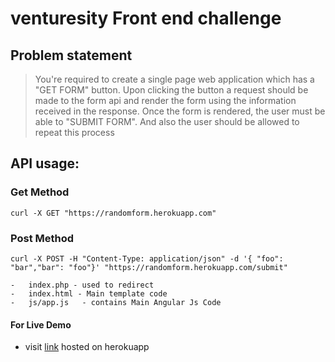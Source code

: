 # venturesity Front end challenge

## Problem statement 

> You're required to create a single page web application which has a "GET FORM" button. 
> Upon clicking the button a request should be made to the form api and render the form using the information received in the response. 
> Once the form is rendered, the user must be able to "SUBMIT FORM". 
> And also the user should be allowed to repeat this process

## API usage:
### Get Method
``` curl -X GET "https://randomform.herokuapp.com" ```

### Post Method
```curl -X POST -H "Content-Type: application/json" -d '{ "foo": "bar","bar": "foo"}' "https://randomform.herokuapp.com/submit" ```


	-	index.php - used to redirect
	-	index.html - Main template code
	-	js/app.js	- contains Main Angular Js Code
	

#### For Live Demo
* visit [link](https://venturesityhiring.herokuapp.com/) hosted on herokuapp
